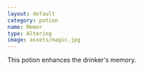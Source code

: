 ```yaml
---
layout: default
category: potion
name: Memor
type: Altering
image: assets/magic.jpg
---
```



This potion enhances the drinker's memory.